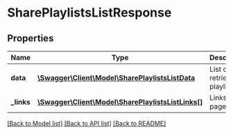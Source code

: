# SharePlaylistsListResponse

## Properties
Name | Type | Description | Notes
------------ | ------------- | ------------- | -------------
**data** | [**\Swagger\Client\Model\SharePlaylistsListData**](SharePlaylistsListData.md) | List of all retrieved playlists | 
**_links** | [**\Swagger\Client\Model\SharePlaylistsListLinks[]**](SharePlaylistsListLinks.md) | Links to pages | 

[[Back to Model list]](../README.md#documentation-for-models) [[Back to API list]](../README.md#documentation-for-api-endpoints) [[Back to README]](../README.md)


